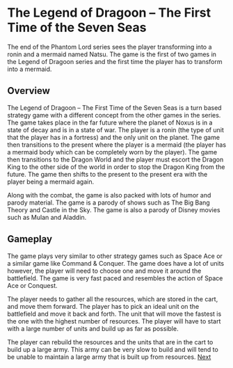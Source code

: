 # The Legend of Dragoon – The First Time of the Seven Seas

The end of the Phantom Lord series sees the player transforming into a ronin and a mermaid named Natsu. The game is the first of two games in the Legend of Dragoon series and the first time the player has to transform into a mermaid.

## Overview

The Legend of Dragoon – The First Time of the Seven Seas is a turn based strategy game with a different concept from the other games in the series. The game takes place in the far future where the planet of Noxus is in a state of decay and is in a state of war. The player is a ronin (the type of unit that the player has in a fortress) and the only unit on the planet. The game then transitions to the present where the player is a mermaid (the player has a mermaid body which can be completely worn by the player). The game then transitions to the Dragon World and the player must escort the Dragon King to the other side of the world in order to stop the Dragon King from the future. The game then shifts to the present to the present era with the player being a mermaid again.

Along with the combat, the game is also packed with lots of humor and parody material. The game is a parody of shows such as The Big Bang Theory and Castle in the Sky. The game is also a parody of Disney movies such as Mulan and Aladdin.

## Gameplay

The game plays very similar to other strategy games such as Space Ace or a similar game like Command & Conquer. The game does have a lot of units however, the player will need to choose one and move it around the battlefield. The game is very fast paced and resembles the action of Space Ace or Conquest.

The player needs to gather all the resources, which are stored in the cart, and move them forward. The player has to pick an ideal unit on the battlefield and move it back and forth. The unit that will move the fastest is the one with the highest number of resources. The player will have to start with a large number of units and build up as far as possible.

The player can rebuild the resources and the units that are in the cart to build up a large army. This army can be very slow to build and will tend to be unable to maintain a large army that is built up from resources.
[Next](59.md)